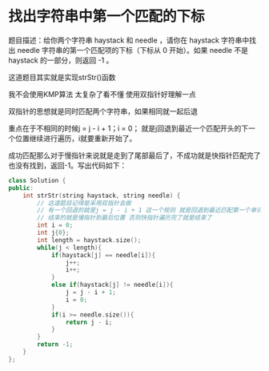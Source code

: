 # 找出字符串中第一个匹配的下标
题目描述：给你两个字符串 haystack 和 needle ，请你在 haystack 字符串中找出 needle 字符串的第一个匹配项的下标（下标从 0 开始）。如果 needle 不是 haystack 的一部分，则返回  -1 。

这道题目其实就是实现strStr()函数

我不会使用KMP算法 太复杂了看不懂 使用双指针好理解一点

双指针的思想就是同时匹配两个字符串，如果相同就一起后退

重点在于不相同的时候j = j - i + 1；i = 0； 就是j回退到最近一个匹配开头的下一个位置继续进行遍历，i就要重新开始了。

成功匹配那么对于慢指针来说就是走到了尾部最后了，不成功就是快指针匹配完了也没有找到，返回-1。写出代码如下：

```cpp
class Solution {
public:
    int strStr(string haystack, string needle) {
        // 这道题目记得是采用双指针去做
        // 有一个回退的就是j = j - i + 1 这一个规则 就是回退到最近匹配第一个单词的下一个位置 会一直递增
        // 结束的就是慢指针到最后位置 否则快指针遍历完了就是结束了
        int i = 0;
        int j{0};
        int length = haystack.size();
        while(j < length){
            if(haystack[j] == needle[i]){
                j++;
                i++;
            }
            else if(haystack[j] != needle[i]){
                j = j - i + 1;
                i = 0;
            }
            if(i >= needle.size()){
                return j - i;
            }
        }
        return -1;
    }
};

```
